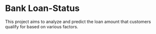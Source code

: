 # Bank Loan-Status
This project aims to analyze and predict the loan amount that customers qualify for based on various factors.
